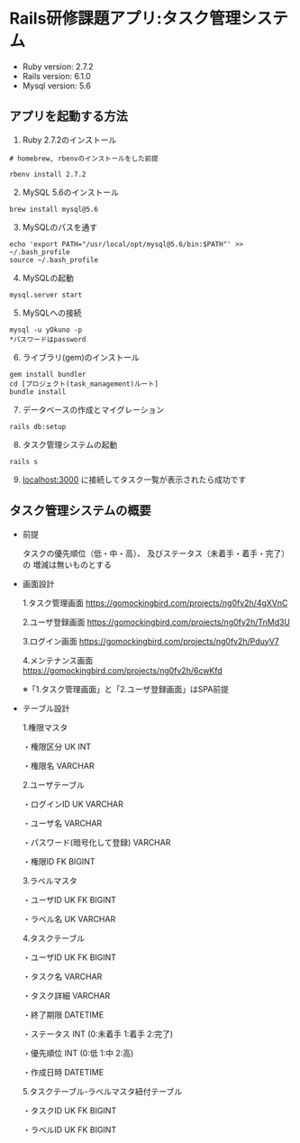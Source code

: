 # Rails研修課題アプリ:タスク管理システム

* Ruby version: 2.7.2
* Rails version: 6.1.0
* Mysql version: 5.6

## アプリを起動する方法
1. Ruby 2.7.2のインストール
```shell
# homebrew, rbenvのインストールをした前提

rbenv install 2.7.2
```

2. MySQL 5.6のインストール
```shell
brew install mysql@5.6
```

3. MySQLのパスを通す
```shell
echo 'export PATH="/usr/local/opt/mysql@5.6/bin:$PATH"' >> ~/.bash_profile
source ~/.bash_profile
```

4. MySQLの起動
```shell
mysql.server start
```

5. MySQLへの接続
```shell
mysql -u yOkuno -p
*パスワードはpassword
```

6. ライブラリ(gem)のインストール
```shell
gem install bundler
cd [プロジェクト(task_management)ルート]
bundle install
```
7. データベースの作成とマイグレーション
```shell
rails db:setup
```

8. タスク管理システムの起動
```shell
rails s
```
9. [localhost:3000](http://localhost:3000/)
   に接続してタスク一覧が表示されたら成功です

## タスク管理システムの概要
* 前提

  タスクの優先順位（低・中・高）、
  及びステータス（未着手・着手・完了）の
  増減は無いものとする


* 画面設計

  1.タスク管理画面
  https://gomockingbird.com/projects/ng0fv2h/4gXVnC

  2.ユーザ登録画面
  https://gomockingbird.com/projects/ng0fv2h/TnMd3U

  3.ログイン画面
  https://gomockingbird.com/projects/ng0fv2h/PduyV7

  4.メンテナンス画面
  https://gomockingbird.com/projects/ng0fv2h/6cwKfd

  ※「1.タスク管理画面」と「2.ユーザ登録画面」はSPA前提


* テーブル設計

  1.権限マスタ

  ・権限区分 UK INT

  ・権限名 VARCHAR

  2.ユーザテーブル

  ・ログインID UK VARCHAR

  ・ユーザ名 VARCHAR

  ・パスワード(暗号化して登録) VARCHAR

  ・権限ID FK BIGINT

  3.ラベルマスタ

  ・ユーザID UK FK BIGINT

  ・ラベル名 UK VARCHAR

  4.タスクテーブル

  ・ユーザID UK FK BIGINT

  ・タスク名 VARCHAR

  ・タスク詳細 VARCHAR

  ・終了期限 DATETIME

  ・ステータス INT (0:未着手 1:着手 2:完了)

  ・優先順位 INT (0:低 1:中 2:高)

  ・作成日時 DATETIME

  5.タスクテーブル-ラベルマスタ紐付テーブル

  ・タスクID UK FK BIGINT

  ・ラベルID UK FK BIGINT
